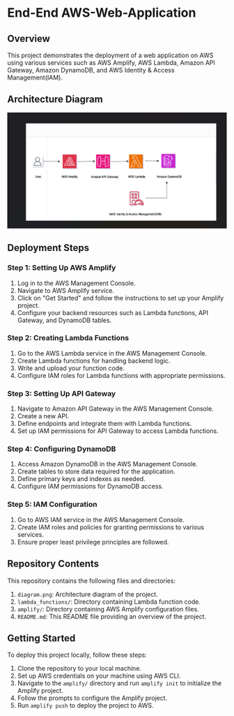 
# End-End AWS-Web-Application

## Overview

This project demonstrates the deployment of a web application on AWS using various services such as AWS Amplify, AWS Lambda, Amazon API Gateway, Amazon DynamoDB, and AWS Identity & Access Management(IAM).

## Architecture Diagram

![Architecture Diagram](End-end-diagram.png)

## Deployment Steps

### Step 1: Setting Up AWS Amplify

1. Log in to the AWS Management Console.
2. Navigate to AWS Amplify service.
3. Click on "Get Started" and follow the instructions to set up your Amplify project.
4. Configure your backend resources such as Lambda functions, API Gateway, and DynamoDB tables.

### Step 2: Creating Lambda Functions

1. Go to the AWS Lambda service in the AWS Management Console.
2. Create Lambda functions for handling backend logic.
3. Write and upload your function code.
4. Configure IAM roles for Lambda functions with appropriate permissions.

### Step 3: Setting Up API Gateway

1. Navigate to Amazon API Gateway in the AWS Management Console.
2. Create a new API.
3. Define endpoints and integrate them with Lambda functions.
4. Set up IAM permissions for API Gateway to access Lambda functions.

### Step 4: Configuring DynamoDB

1. Access Amazon DynamoDB in the AWS Management Console.
2. Create tables to store data required for the application.
3. Define primary keys and indexes as needed.
4. Configure IAM permissions for DynamoDB access.

### Step 5: IAM Configuration

1. Go to AWS IAM service in the AWS Management Console.
2. Create IAM roles and policies for granting permissions to various services.
3. Ensure proper least privilege principles are followed.

## Repository Contents

This repository contains the following files and directories:

1. `diagram.png`: Architecture diagram of the project.
2. `lambda_functions/`: Directory containing Lambda function code.
3. `amplify/`: Directory containing AWS Amplify configuration files.
4. `README.md`: This README file providing an overview of the project.

## Getting Started

To deploy this project locally, follow these steps:

1. Clone the repository to your local machine.
2. Set up AWS credentials on your machine using AWS CLI.
3. Navigate to the `amplify/` directory and run `amplify init` to initialize the Amplify project.
4. Follow the prompts to configure the Amplify project.
5. Run `amplify push` to deploy the project to AWS.

